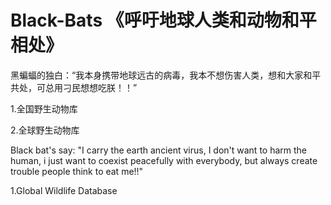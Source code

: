 # Black-Bats 《呼吁地球人类和动物和平相处》

黑蝙蝠的独白：“我本身携带地球远古的病毒，我本不想伤害人类，想和大家和平共处，可总用刁民想想吃朕！！”

1.全国野生动物库

2.全球野生动物库


Black bat's say: "I carry the earth ancient virus, I don't want to harm the human, i just want to coexist peacefully with everybody, but always create trouble people think to eat me!!"

1.Global Wildlife Database
